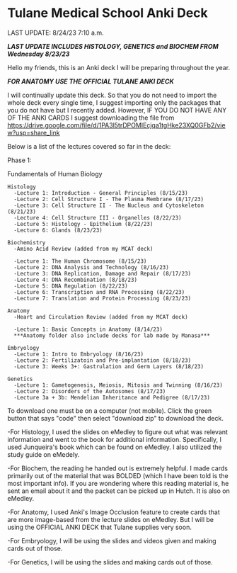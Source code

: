 # Tulane Medical School Anki Deck

LAST UPDATE: 8/24/23 7:10 a.m.

***LAST UPDATE INCLUDES HISTOLOGY, GENETICS and BIOCHEM FROM Wednesday 8/23/23*** 

Hello my friends, this is an Anki deck I will be preparing throughout the year.

***FOR ANATOMY USE THE OFFICIAL TULANE ANKI DECK***

I will continually update this deck. So that you do not need to import the whole deck every single time, I suggest importing only the packages that you do not have but I recently added. However, IF YOU DO NOT HAVE ANY OF THE ANKI CARDS I suggest downloading the file from https://drive.google.com/file/d/1PA3l5trDPOMIEcjqa1tgHke23XQ0GFb2/view?usp=share_link

 Below is a list of the lectures covered so far in the deck:

Phase 1:

  Fundamentals of Human Biology

    Histology
      -Lecture 1: Introduction - General Principles (8/15/23)
      -Lecture 2: Cell Structure I - The Plasma Membrane (8/17/23)
      -Lecture 3: Cell Structure II - The Nucleus and Cytoskeleton (8/21/23)
      -Lecture 4: Cell Structure III - Organelles (8/22/23)
      -Lecture 5: Histology - Epithelium (8/22/23)
      -Lecture 6: Glands (8/23/23)

    Biochemistry
      -Amino Acid Review (added from my MCAT deck)

      -Lecture 1: The Human Chromosome (8/15/23)
      -Lecture 2: DNA Analysis and Technology (8/16/23)
      -Lecture 3: DNA Replication, Damage and Repair (8/17/23)
      -Lecture 4: DNA Recombination (8/18/23)
      -Lecture 5: DNA Regulation (8/22/23)
      -Lecture 6: Transcription and RNA Processing (8/22/23)
      -Lecture 7: Translation and Protein Processing (8/23/23)

    Anatomy
      -Heart and Circulation Review (added from my MCAT deck)

      -Lecture 1: Basic Concepts in Anatomy (8/14/23)
      ***Anatomy folder also include decks for lab made by Manasa***

    Embryology
      -Lecture 1: Intro to Embryology (8/16/23)
      -Lecture 2: Fertilizatoin and Pre-implantation (8/18/23)
      -Lecture 3: Weeks 3+: Gastrulation and Germ Layers (8/18/23)

    Genetics
      -Lecture 1: Gametogenesis, Meiosis, Mitosis and Twinning (8/16/23)
      -Lecture 2: Disorders of the Autosomes (8/17/23)
      -Lecture 3a + 3b: Mendelian Inheritance and Pedigree (8/17/23)

To download one must be on a computer (not mobile). Click the green button that says "code" then select "download zip" to download the deck.

-For Histology, I used the slides on eMedley to figure out what was relevant information and went to the book for additional information. Specifically, I used Junqueira's book which can be found on eMedley. I also utilized the study guide on eMedely.


-For Biochem, the reading he handed out is extremely helpful. I made cards primarily out of the material that was BOLDED (which I have been told is the most important info). If you are wondering where this reading material is, he sent an email about it and the packet can be picked up in Hutch. It is also on eMedley.


-For Anatomy, I used Anki's Image Occlusion feature to create cards that are more image-based from the lecture slides on eMedley. But I will be using the OFFICIAL ANKI DECK that Tulane supplies very soon.

-For Embryology, I will be using the slides and videos given and making cards out of those.

-For Genetics, I will be using the slides and making cards out of those.